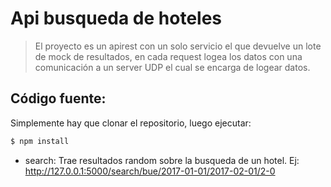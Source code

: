 # Api busqueda de hoteles
>El proyecto es un apirest con un solo servicio el que devuelve un lote de mock de resultados, en cada request logea los datos con una comunicación a un server UDP el cual se encarga de logear datos.

## Código fuente:
Simplemente hay que clonar el repositorio, luego ejecutar:
```sh
$ npm install
```
- search: Trae resultados random sobre la busqueda de un hotel.
Ej: http://127.0.0.1:5000/search/bue/2017-01-01/2017-02-01/2-0
